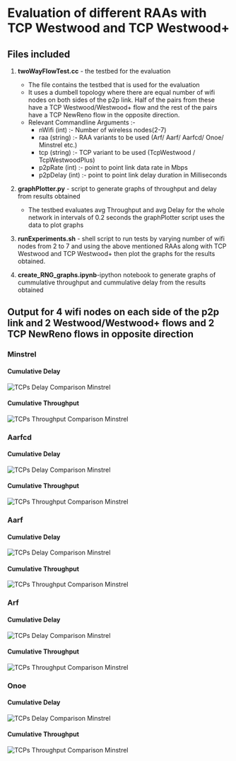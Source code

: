 # Evaluation of different RAAs with TCP Westwood and TCP Westwood+

## Files included 

1. **twoWayFlowTest.cc** - the testbed for the evaluation
    * The file contains the testbed that is used for the evaluation
    * It uses a dumbell topology where there are equal number of wifi nodes on both sides of the p2p link. Half of the pairs from these have a TCP Westwood/Westwood+ flow and the rest of the pairs have a TCP NewReno flow in the opposite direction.
    * Relevant Commandline Arguments :-
        * nWifi (int) :- Number of wireless nodes(2-7)
        * raa (string) :- RAA variants to be used  (Arf/ Aarf/ Aarfcd/ Onoe/ Minstrel etc.)
        * tcp (string) :- TCP variant to be used (TcpWestwood / TcpWestwoodPlus)
        * p2pRate (int) :- point to point link data rate in Mbps
        * p2pDelay (int) :- point to point link delay duration in Milliseconds

2. **graphPlotter.py** - script to generate graphs of throughput and delay from results obtained 
    * The testbed evaluates avg Throughput and avg Delay for the whole network in intervals of 0.2 seconds the graphPlotter script uses the data to plot graphs
3. **runExperiments.sh** - shell script to run tests by varying number of wifi nodes from 2 to 7 and using the above mentioned RAAs along with TCP Westwood and TCP Westwood+ then plot the graphs for the results obtained.
4. **create_RNG_graphs.ipynb**-ipython notebook to generate graphs of cummulative throughput and cummulative delay from the results obtained

## Output for 4 wifi nodes on each side of the p2p link and 2 Westwood/Westwood+ flows and 2 TCP NewReno flows in opposite direction

### Minstrel
   #### Cumulative Delay
![TCPs Delay Comparison Minstrel](https://github.com/aps-y/Evaluation-of-different-RAAs-with-TCP-Westwood-and-TCP-Westwood-/blob/main/ReadmeResults/4nodes_cdf/Delay/Minstrel.png)
   #### Cumulative Throughput
![TCPs Throughput Comparison Minstrel](https://github.com/aps-y/Evaluation-of-different-RAAs-with-TCP-Westwood-and-TCP-Westwood-/blob/main/ReadmeResults/4nodes_cdf/Throughput/Minstrel.png)

### Aarfcd
   #### Cumulative Delay
![TCPs Delay Comparison Minstrel](https://github.com/aps-y/Evaluation-of-different-RAAs-with-TCP-Westwood-and-TCP-Westwood-/blob/main/ReadmeResults/4nodes_cdf/Delay/Aarfcd.png)
   #### Cumulative Throughput
![TCPs Throughput Comparison Minstrel](https://github.com/aps-y/Evaluation-of-different-RAAs-with-TCP-Westwood-and-TCP-Westwood-/blob/main/ReadmeResults/4nodes_cdf/Throughput/Aarfcd.png)

### Aarf
   #### Cumulative Delay
![TCPs Delay Comparison Minstrel](https://github.com/aps-y/Evaluation-of-different-RAAs-with-TCP-Westwood-and-TCP-Westwood-/blob/main/ReadmeResults/4nodes_cdf/Delay/Aarf.png)
   #### Cumulative Throughput
![TCPs Throughput Comparison Minstrel](https://github.com/aps-y/Evaluation-of-different-RAAs-with-TCP-Westwood-and-TCP-Westwood-/blob/main/ReadmeResults/4nodes_cdf/Throughput/Aarf.png)

### Arf
   #### Cumulative Delay
![TCPs Delay Comparison Minstrel](https://github.com/aps-y/Evaluation-of-different-RAAs-with-TCP-Westwood-and-TCP-Westwood-/blob/main/ReadmeResults/4nodes_cdf/Delay/Arf.png)
   #### Cumulative Throughput
![TCPs Throughput Comparison Minstrel](https://github.com/aps-y/Evaluation-of-different-RAAs-with-TCP-Westwood-and-TCP-Westwood-/blob/main/ReadmeResults/4nodes_cdf/Throughput/Arf.png)

### Onoe
   #### Cumulative Delay
![TCPs Delay Comparison Minstrel](https://github.com/aps-y/Evaluation-of-different-RAAs-with-TCP-Westwood-and-TCP-Westwood-/blob/main/ReadmeResults/4nodes_cdf/Delay/Onoe.png)
   #### Cumulative Throughput
![TCPs Throughput Comparison Minstrel](https://github.com/aps-y/Evaluation-of-different-RAAs-with-TCP-Westwood-and-TCP-Westwood-/blob/main/ReadmeResults/4nodes_cdf/Throughput/Onoe.png)
